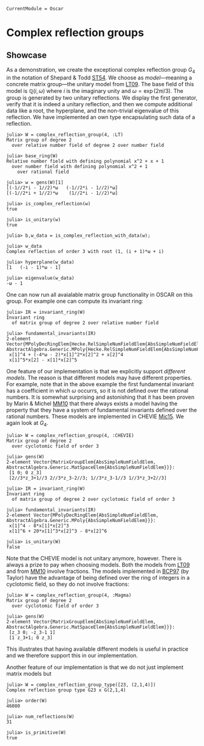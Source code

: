 ```@meta
CurrentModule = Oscar
```

# Complex reflection groups

## Showcase
As a demonstration, we create the exceptional complex reflection group $G_{4}$ in the
notation of Shepard & Todd [ST54](@cite). We choose as *model*—meaning a concrete matrix
group—the unitary model from [LT09](@cite). The base field of this model is
$\mathbb{Q}(i,\omega)$ where $i$ is the imaginary unity and $\omega = \exp(2\pi i/3)$. The
group is generated by two unitary reflections. We display the first generator, verify that
it is indeed a unitary reflection, and then we compute additional data like a root, the
hyperplane, and the non-trivial eigenvalue of this reflection. We have implemented an own
type encapsulating such data of a reflection.

```@juliarepl
julia> W = complex_reflection_group(4, :LT)
Matrix group of degree 2
  over relative number field of degree 2 over number field

julia> base_ring(W)
Relative number field with defining polynomial x^2 + x + 1
  over number field with defining polynomial x^2 + 1
    over rational field

julia> w = gens(W)[1]
[(-1//2*i - 1//2)*ω   (-1//2*i - 1//2)*ω]
[(-1//2*i + 1//2)*ω    (1//2*i - 1//2)*ω]

julia> is_complex_reflection(w)
true

julia> is_unitary(w)
true

julia> b,w_data = is_complex_reflection_with_data(w);

julia> w_data
Complex reflection of order 3 with root (1, (i + 1)*ω + i)

julia> hyperplane(w_data)
[1   (-i - 1)*ω - 1]

julia> eigenvalue(w_data)
-ω - 1
```

One can now run all avaialable matrix group functionality in OSCAR on this group. For 
example one can compute its invariant ring:

```@juliarepl
julia> IR = invariant_ring(W)
Invariant ring
  of matrix group of degree 2 over relative number field

julia> fundamental_invariants(IR)
2-element Vector{MPolyDecRingElem{Hecke.RelSimpleNumFieldElem{AbsSimpleNumFieldElem}, AbstractAlgebra.Generic.MPoly{Hecke.RelSimpleNumFieldElem{AbsSimpleNumFieldElem}}}}:
 x[1]^4 + (-4*ω - 2)*x[1]^2*x[2]^2 + x[2]^4
 x[1]^5*x[2] - x[1]*x[2]^5
```

One feature of our implementation is that we explicitly support *different models*. The
reason is that different models may have different properties. For example, note that in the
above example the first fundamental invariant has a coefficient in which $\omega$ occurrs,
so it is not defined over the rational numbers. It is somewhat surprising and astonishing
that it has been proven by Marin & Michel [MM10](@cite) that there always exists a model
having the property that they have a system of fundamental invariants defined over the
rational numbers. These models are implemented in CHEVIE [Mic15](@cite). We again look at
$G_4$.

```@juliarepl
julia> W = complex_reflection_group(4, :CHEVIE)
Matrix group of degree 2
  over cyclotomic field of order 3

julia> gens(W)
2-element Vector{MatrixGroupElem{AbsSimpleNumFieldElem, AbstractAlgebra.Generic.MatSpaceElem{AbsSimpleNumFieldElem}}}:
 [1 0; 0 z_3]
 [2//3*z_3+1//3 2//3*z_3-2//3; 1//3*z_3-1//3 1//3*z_3+2//3]

julia> IR = invariant_ring(W)
Invariant ring
  of matrix group of degree 2 over cyclotomic field of order 3

julia> fundamental_invariants(IR)
2-element Vector{MPolyDecRingElem{AbsSimpleNumFieldElem, AbstractAlgebra.Generic.MPoly{AbsSimpleNumFieldElem}}}:
 x[1]^4 - 8*x[1]*x[2]^3
 x[1]^6 + 20*x[1]^3*x[2]^3 - 8*x[2]^6

julia> is_unitary(W)
false
```

Note that the CHEVIE model is not unitary anymore, however. There is always a prize to pay
when choosing models. Both the models from [LT09](@cite) and from [MM10](@cite) involve
fractions. The models implemented in [BCP97](@cite) (by Taylor) have the advantage of being
defined over the ring of integers in a cyclotomic field, so they do not involve fractions:

```@juliarepl
julia> W = complex_reflection_group(4, :Magma)
Matrix group of degree 2
  over cyclotomic field of order 3

julia> gens(W)
2-element Vector{MatrixGroupElem{AbsSimpleNumFieldElem, AbstractAlgebra.Generic.MatSpaceElem{AbsSimpleNumFieldElem}}}:
 [z_3 0; -z_3-1 1]
 [1 z_3+1; 0 z_3]
```

This illustrates that having available different models is useful in practice and we
therefore support this in our implementation.

Another feature of our implementation is that we do not just implement matrix models but 

```@juliarepl
julia> W = complex_reflection_group_type([23, (2,1,4)])
Complex reflection group type G23 x G(2,1,4)

julia> order(W)
46080

julia> num_reflections(W)
31

julia> is_primitive(W)
true
```
